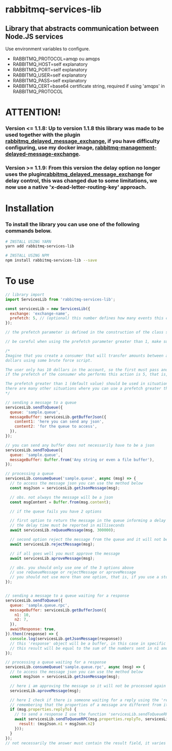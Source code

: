 # rabbitmq-services-lib
## Library that abstracts communication between Node.JS services

Use environment variables to configure.

- RABBITMQ_PROTOCOL=amqp ou amqps
- RABBITMQ_HOST=self explanatory
- RABBITMQ_PORT=self explanatory
- RABBITMQ_USER=self explanatory
- RABBITMQ_PASS=self explanatory
- RABBITMQ_CERT=base64 certificate string, required if using 'amqps' in RABBITMQ_PROTOCOL

# ATTENTION!
### Version <= 1.1.8: Up to version 1.1.8 this library was made to be used together with the plugin [rabbitmq_delayed_message_exchange](https://github.com/rabbitmq/rabbitmq-delayed-message-exchange), if you have difficulty configuring, use my docker image, [rabbitmq-management-delayed-message-exchange](https://github.com/RodriguesCosta/rabbitmq-management-delayed-message-exchange).

### Version >= 1.1.9: From this version the delay option no longer uses the plugin[rabbitmq_delayed_message_exchange](https://github.com/rabbitmq/rabbitmq-delayed-message-exchange) for delay control, this was changed due to some limitations, we now use a native 'x-dead-letter-routing-key' approach.

# Installation

### To install the library you can use one of the following commands below.

```bash
# INSTALL USING YARN
yarn add rabbitmq-services-lib

# INSTALL USING NPM
npm install rabbitmq-services-lib --save
```

# To use

```javascript
// library import
import ServicesLib from 'rabbitmq-services-lib';

const servicesLib = new ServicesLib({
  exchange: 'exchange-name',
  prefetch: 5, // (optional) this number defines how many events this connection can take at a time
});

// the prefetch parameter is defined in the construction of the class so all consumers who use that instance of the class will share this number of prefetch

// be careful when using the prefetch parameter greater than 1, make sure that the action the worker is performing is not sensitive, for example a transfer between accounts

/*
Imagine that you create a consumer that will transfer amounts between accounts and a user requests 2 transfers of 10
dollars using some brute force script.

The user only has 10 dollars in the account, so the first must pass and the second must be rejected due to lack of balance, however
if the prefetch of the consumer who performs this action is 5, that is, he will receive the 2 transfers at the same time and will execute the 2 because as they checked the balance at the same time one did not see that the other would perform the action.

The prefetch greater than 1 (default value) should be used in situations where something like the example above cannot happen, for example, extract query or registration query.
there are many other situations where you can use a prefetch greater than 1 use logic and do tests 😉
*/

// sending a message to a queue
servicesLib.sendToQueue({
  queue: 'sample.queue',
  messageBuffer: servicesLib.getBufferJson({
    content1: 'here you can send any json',
    content2: 'for the queue to access',
  }),
});

// you can send any buffer does not necessarily have to be a json
servicesLib.sendToQueue({
  queue: 'sample.queue',
  messageBuffer: Buffer.from('Any string or even a file buffer'),
});

// processing a queue
servicesLib.consumeQueue('sample.queue', async (msg) => {
  // to access the message json you can use the method below
  const msgJson = servicesLib.getJsonMessage(msg);

  // obs. not always the message will be a json
  const msgContent = Buffer.from(msg.content);

  // if the queue fails you have 2 options

  // first option to return the message in the queue informing a delay that by default is 5 minutes
  // the delay time must be reported in milliseconds
  await servicesLib.reQueueMessage(msg, 300000);

  // second option reject the message from the queue and it will not be processed again
  await servicesLib.rejectMessage(msg);

  // if all goes well you must approve the message
  await servicesLib.aproveMessage(msg);

  // obs. you should only use one of the 3 options above
  // use reQueueMessage or rejectMessage or aproveMessage
  // you should not use more than one option, that is, if you use a stop code execution with a return so that the code stops being executed
});


// sending a message to a queue waiting for a response
servicesLib.sendToQueue({
  queue: 'sample.queue.rpc',
  messageBuffer: servicesLib.getBufferJson({
    n1: 10,
    n2: 7,
  }),
  awaitResponse: true,
}).then((response) => {
  console.log(servicesLib.getJsonMessage(response))
  // this 'response' object will be a buffer, in this case in specific it will be a json buffer with an attribute called result
  // this result will be equal to the sum of the numbers sent in n1 and n2 of the json sent which in the example above is equal to 17
});

// processing a queue waiting for a response
servicesLib.consumeQueue('sample.queue.rpc', async (msg) => {
  // to access the message json you can use the method below
  const msgJson = servicesLib.getJsonMessage(msg);

  // here i am approving the message so it will not be processed again after
  servicesLib.aproveMessage(msg);

  // here I check if there is someone waiting for a reply using the 'replyTo' property of the message
  // remembering that the properties of a message are different from its received content using the function 'servicesLib.getJsonMessage(msg)'
  if (msg.properties.replyTo) {
    // to send a response I use the function 'servicesLib.sendToQueueRPC' which receives as a parameter the queue to which it must respond and also receives a json with the response
    await servicesLib.sendToQueueRPC(msg.properties.replyTo, servicesLib.getJsonMessage({
      result: (msgJson.n1 + msgJson.n2)
    }));
  }
});
// not necessarily the answer must contain the result field, it varies according to the implementation

```
